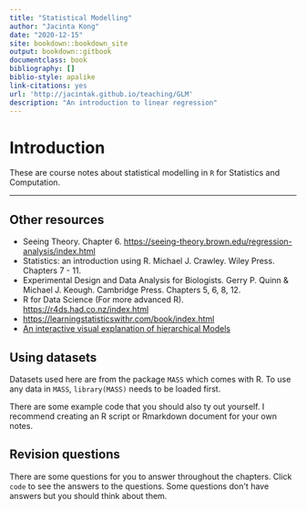 ```yaml
---
title: "Statistical Modelling"
author: "Jacinta Kong"
date: "2020-12-15"
site: bookdown::bookdown_site
output: bookdown::gitbook
documentclass: book
bibliography: []
biblio-style: apalike
link-citations: yes
url: 'http://jacintak.github.io/teaching/GLM'
description: "An introduction to linear regression"
---
```


# Introduction 

These are course notes about statistical modelling in `R` for Statistics and Computation.

***
  
## Other resources
  
* Seeing Theory. Chapter 6. https://seeing-theory.brown.edu/regression-analysis/index.html
* Statistics: an introduction using R. Michael J. Crawley. Wiley Press. Chapters 7 - 11.
* Experimental Design and Data Analysis for Biologists. Gerry P. Quinn & Michael J. Keough. Cambridge Press. Chapters 5, 6, 8, 12.
* R for Data Science (For more advanced R). https://r4ds.had.co.nz/index.html
* https://learningstatisticswithr.com/book/index.html
* [An interactive visual explanation of hierarchical Models](http://mfviz.com/hierarchical-models/)

## Using datasets

Datasets used here are from the package `MASS` which comes with R. To use any data in `MASS`, `library(MASS)` needs to be loaded first.

There are some example code that you should also ty out yourself. I recommend creating an R script or Rmarkdown document for your own notes.

## Revision questions

There are some questions for you to answer throughout the chapters. Click `code` to see the answers to the questions. Some questions don't have answers but you should think about them. 
